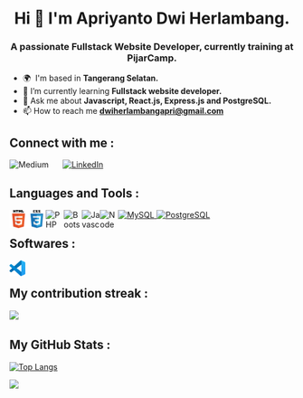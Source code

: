 <h1 align="center">Hi 👋 I'm Apriyanto Dwi Herlambang.</h1>
<h3 align="center">A passionate Fullstack Website Developer, currently training at PijarCamp.</h3>

- 🌍  I'm based in **Tangerang Selatan.**
- 🌱 I’m currently learning **Fullstack website developer.**
- 💬 Ask me about **Javascript, React.js, Express.js and PostgreSQL.**
- 📫 How to reach me **dwiherlambangapri@gmail.com**

## Connect with me :
<div align="left">
<a href="https://www.linkedin.com/in/apriyantodwiherlambang" target="_blank">
  <img alt="LinkedIn" width="78px" src="https://upload.wikimedia.org/wikipedia/commons/0/01/LinkedIn_Logo.svg"/>
</a>

<a href="https://medium.com/@apriyantodwiherlambang" target="_blank">
  <img align="left" alt="Medium" width="94px" src="https://www.closer.pt/media/1862/medium-logo.png"/>
</a>
</div>

## Languages and Tools :
<a href="https://www.w3schools.com/html" target="_blank">
  <img align="left" alt="HTML5" width="32px" src="https://raw.githubusercontent.com/github/explore/80688e429a7d4ef2fca1e82350fe8e3517d3494d/topics/html/html.png">
</a>

<a href="https://www.w3schools.com/css" target="_blank">
  <img align="left" alt="CSS3" width="32px" height="32"     src="https://raw.githubusercontent.com/github/explore/80688e429a7d4ef2fca1e82350fe8e3517d3494d/topics/css/css.png">
</a>

<a href="https://www.php.net/" target="_blank" rel="noreferrer">
  <img align="left" alt="PHP" width="32" height="32" src="https://raw.githubusercontent.com/danielcranney/readme-generator/main/public/icons/skills/php-colored.svg">
</a>

<a href="https://getbootstrap.com/" target="_blank" rel="noreferrer">
  <img align="left" alt="Bootstrap" width="32" height="32" src="https://raw.githubusercontent.com/danielcranney/readme-generator/main/public/icons/skills/bootstrap-colored.svg">
</a>

<a href="https://developer.mozilla.org/en-US/docs/Web/JavaScript" target="_blank" rel="noreferrer">
  <img align="left" alt="Javascript" width="32" height="32" src="https://raw.githubusercontent.com/danielcranney/readme-generator/main/public/icons/skills/javascript-colored.svg">
</a>

<a href="https://nodejs.org/en/" target="_blank" rel="noreferrer">
  <img align="left" alt="NodeJS" width="32" height="32" src="https://raw.githubusercontent.com/danielcranney/readme-generator/main/public/icons/skills/nodejs-colored.svg">
</a>

<a href="https://www.mysql.com/" target="_blank" rel="noreferrer">
  <img alt="MySQL" width="32" height="32" src="https://raw.githubusercontent.com/danielcranney/readme-generator/main/public/icons/skills/mysql-colored.svg">
</a>

<a href="https://www.postgresql.org/" target="_blank" rel="noreferrer">
  <img alt="PostgreSQL" width="32" height="32" src="https://raw.githubusercontent.com/danielcranney/readme-generator/main/public/icons/skills/postgresql-colored.svg">
</a>
<br>

## Softwares :
<a href="https://code.visualstudio.com" target="_blank">
  <img align="left" alt="Visual Studio Code" width="28px" src="https://raw.githubusercontent.com/github/explore/80688e429a7d4ef2fca1e82350fe8e3517d3494d/topics/visual-studio-code/visual-studio-code.png">
</a>
<br>


## My contribution streak :
<a href="https://github.com/apriyantodwiherlambang/github-readme-streak-stats">
  <img src="https://github-readme-streak-stats.herokuapp.com/?user=apriyantodwiherlambang#version3">
</a>
<br>

## My GitHub Stats :
[![Top Langs](https://github-readme-stats.vercel.app/api/top-langs/?username=apriyantodwiherlambang&layout=compact)](https://github.com/apriyantodwiherlambang/github-readme-stats)

<img src="https://github-readme-stats.vercel.app/api?username=apriyantodwiherlambang&show_icons=true&count_private=true&hide_border=true" align="left"> 
<br>

